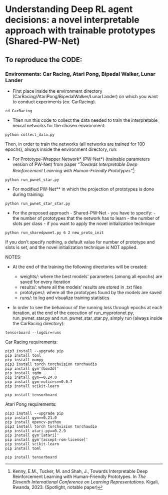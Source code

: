 # Understanding Deep RL agent decisions: a novel interpretable approach with trainable prototypes (Shared-PW-Net)


## To reproduce the CODE:
### Environments: Car Racing, Atari Pong, Bipedal Walker, Lunar Lander

- First place inside the environment directory (CarRacing/AtariPong/BipedalWalker/LunarLander) on which you want to conduct experiments (ex. CarRacing). 
```
cd CarRacing
```

- Then run this code to collect the data needed to train the interpretable neural networks for the chosen environment:
```
python collect_data.py
```

Then, in order to train the networks (all networks are trained for 100 epochs), always inside the environment directory, run:

- For Prototype-Wrapper Network* (PW-Net*) (trainable parameters version of PW-Net) from paper *"Towards Interpretable Deep Reinforcement Learning with Human-Friendly Prototypes"*[^1]:
```
python run_pwnet_star.py
```

- For modified PW-Net** in which the projection of prototypes is done during training:
```
python run_pwnet_star_star.py
```

- For the proposed approach - Shared-PW-Net - you have to specify:
      - the number of prototypes that the network has to learn
      - the number of slots per class
      - if you want to apply the novel initialization technique
```
python run_sharedpwnet.py 6 2 new_proto_init
```
If you don't specify nothing, a default value for number of prototype and slots is set, and the novel initialization technique is NOT applied.

NOTES:

- At the end of the training the following directories will be created:
    - weights/: where the best models' parameters (among all epochs) are saved for every iteration 
    - results/: where all the models' results are stored in .txt files
    - prototypes/: where all the prototypes found by the models are saved 
    - runs/: to log and visualize training statistics



- In order to see the behaviour of the running loss through epochs at each iteration, at the end of the execution of run_myprotonet.py, run_pwnet_star.py and run_pwnet_star_star.py, simply run (always inside the CarRacing directory):
```
tensorboard --logdir=runs
```

[^1]: Kenny, E.M., Tucker, M. and Shah, J., Towards Interpretable Deep Reinforcement Learning with Human-Friendly Prototypes. In *The Eleventh International Conference on Learning Representations.* Kigali, Rwanda, 2023. (Spotlight, notable paper)

Car Racing requirements:
```
pip3 install --upgrade pip
pip install toml
pip install numpy
pip3 install torch torchvision torchaudio
pip install gym'[box2d]'
pip install tqdm
pip install gym==0.24.0
pip install gym-notices==0.0.7
pip install scikit-learn

pip install tensorboard
```
Atari Pong requirements:
```
pip3 install --upgrade pip
pip install gym==0.21.0  
pip install opencv-python
pip3 install torch torchvision torchaudio
pip install atari-py==0.2.9
pip install gym'[atari]'
pip install gym'[accept-rom-license]'
pip install scikit-learn
pip install toml

pip install tensorboard
```
